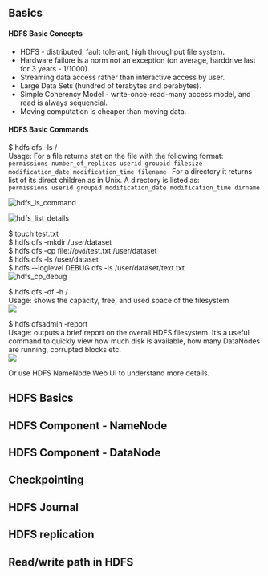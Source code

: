 ## Basics

#### HDFS Basic Concepts
- HDFS - distributed, fault tolerant, high throughput file system.
- Hardware failure is a norm not an exception (on average, harddrive last for 3 years - 1/1000).
- Streaming data access rather than interactive access by user.
- Large Data Sets (hundred of terabytes and perabytes).
- Simple Coherency Model - write-once-read-many access model, and read is always sequencial.
- Moving computation is cheaper than moving data.

#### HDFS Basic Commands
$ hdfs dfs -ls / <br/>
Usage: 
For a file returns stat on the file with the following format: <br/>
```permissions number_of_replicas userid groupid filesize modification_date modification_time filename ```
For a directory it returns list of its direct children as in Unix. A directory is listed as: <br/>
```permissions userid groupid modification_date modification_time dirname ```

![hdfs_ls_command](https://github.com/CorrineTan/Understanding-Hadoop-with-AWS-EMR/blob/main/Image/hdfs_ls_command.png)

![hdfs_list_details](https://github.com/CorrineTan/Understanding-Hadoop-with-AWS-EMR/blob/main/Image/hdfs_list_details.png)

$ touch test.txt<br/>
$ hdfs dfs -mkdir /user/dataset<br/>
$ hdfs dfs -cp file://`pwd`/test.txt /user/dataset<br/>
$ hdfs dfs -ls /user/dataset<br/>
$ hdfs --loglevel DEBUG dfs -ls /user/dataset/text.txt<br/>
![hdfs_cp_debug](https://github.com/CorrineTan/Understanding-Hadoop-with-AWS-EMR/blob/main/Image/hdfs_cp_debug.png)

$ hdfs dfs -df -h / <br/>
Usage: shows the capacity, free, and used space of the filesystem<br/>
<img src="https://github.com/CorrineTan/Understanding-Hadoop-with-AWS-EMR/blob/main/Image/hdfs_df_h.png">

$ hdfs dfsadmin -report <br/>
Usage: outputs a brief report on the overall HDFS filesystem. It’s a useful command to quickly view how much disk is available, how many DataNodes are running, corrupted blocks etc. <br/>
<img src="https://github.com/CorrineTan/Understanding-Hadoop-with-AWS-EMR/blob/main/Image/hdfs_dfsadmin_report.png">

Or use HDFS NameNode Web UI to understand more details.

## HDFS Basics


## HDFS Component - NameNode
## HDFS Component - DataNode
## Checkpointing
## HDFS Journal
## HDFS replication
## Read/write path in HDFS

